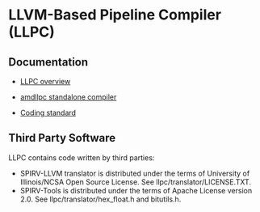 # LLVM-Based Pipeline Compiler (LLPC)

## Documentation


* [LLPC overview](llpc/docs/LlpcOverview.md)

* [amdllpc standalone compiler](llpc/docs/amdllpc.md)

* [Coding standard](docs/CodingStandards.md)

## Third Party Software
LLPC contains code written by third parties:
* SPIRV-LLVM translator is distributed under the terms of University of Illinois/NCSA Open Source License. See llpc/translator/LICENSE.TXT.
* SPIRV-Tools is distributed under the terms of Apache License version 2.0. See llpc/translator/hex_float.h and bitutils.h.
